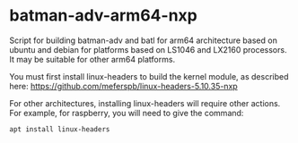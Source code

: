 # batman-adv-arm64-nxp
Script for building batman-adv and batl for arm64 architecture based on ubuntu and debian for platforms based on LS1046 and LX2160 processors. It may be suitable for other arm64 platforms.

You must first install linux-headers to build the kernel module, as described here: https://github.com/meferspb/linux-headers-5.10.35-nxp

For other architectures, installing linux-headers will require other actions.
For example, for raspberry, you will need to give the command:

```
apt install linux-headers
```
